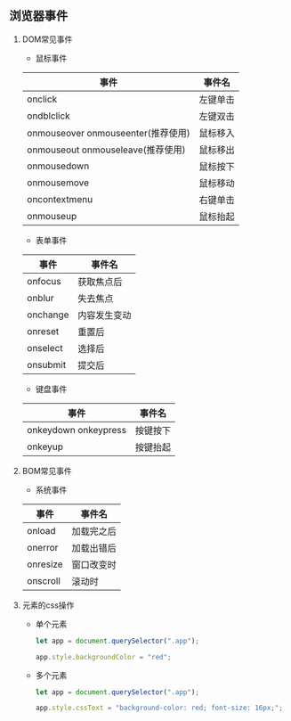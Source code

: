 ## 浏览器事件

1. DOM常见事件

   * 鼠标事件

   | 事件                                | 事件名   |
   | ----------------------------------- | -------- |
   | onclick                             | 左键单击 |
   | ondblclick                          | 左键双击 |
   | onmouseover  onmouseenter(推荐使用) | 鼠标移入 |
   | onmouseout  onmouseleave(推荐使用)  | 鼠标移出 |
   | onmousedown                         | 鼠标按下 |
   | onmousemove                         | 鼠标移动 |
   | oncontextmenu                       | 右键单击 |
   | onmouseup                           | 鼠标抬起 |

   * 表单事件

   | 事件     | 事件名       |
   | -------- | ------------ |
   | onfocus  | 获取焦点后   |
   | onblur   | 失去焦点     |
   | onchange | 内容发生变动 |
   | onreset  | 重置后       |
   | onselect | 选择后       |
   | onsubmit | 提交后       |

   * 键盘事件

   | 事件                  | 事件名   |
   | --------------------- | -------- |
   | onkeydown  onkeypress | 按键按下 |
   | onkeyup               | 按键抬起 |

2. BOM常见事件

   * 系统事件

   | 事件     | 事件名     |
   | -------- | ---------- |
   | onload   | 加载完之后 |
   | onerror  | 加载出错后 |
   | onresize | 窗口改变时 |
   | onscroll | 滚动时     |

3. 元素的css操作

   * 单个元素

     ```js
     let app = document.querySelector(".app");
     
     app.style.backgroundColor = "red";
     
     ```

   * 多个元素

     ```js
     let app = document.querySelector(".app");
     
     app.style.cssText = "background-color: red; font-size: 16px;";
     ```

     